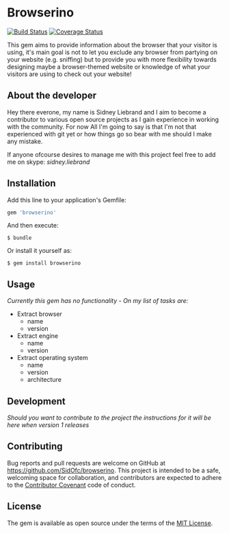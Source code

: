# Browserino

[![Build Status](https://travis-ci.org/SidOfc/browserino.svg?branch=master)](https://travis-ci.org/SidOfc/browserino)
[![Coverage Status](https://coveralls.io/repos/SidOfc/browserino/badge.svg?branch=master&service=github)](https://coveralls.io/github/SidOfc/browserino?branch=master)

This gem aims to provide information about the browser that your visitor is using, it's main goal is not to let you exclude any browser from partying on your website (e.g. sniffing) but to provide you with more flexibility towards designing maybe a browser-themed website or knowledge of what your visitors are using to check out your website!

## About the developer

Hey there everone, my name is Sidney Liebrand and I aim to become a contributor to various open source projects as I gain experience in working with the community.
For now All I'm going to say is that I'm not that experienced with git yet or how things go so bear with me should I make any mistake.

If anyone ofcourse desires to manage me with this project feel free to add me on skype: *sidney.liebrand*

## Installation

Add this line to your application's Gemfile:

```ruby
gem 'browserino'
```

And then execute:

    $ bundle

Or install it yourself as:

    $ gem install browserino

## Usage

*Currently this gem has no functionality - On my list of tasks are:*

- Extract browser
  * name
  * version
- Extract engine
  * name
  * version
- Extract operating system
  * name
  * version
  * architecture

## Development

*Should you want to contribute to the project the instructions for it will be here when version 1 releases*

## Contributing

Bug reports and pull requests are welcome on GitHub at https://github.com/SidOfc/browserino. This project is intended to be a safe, welcoming space for collaboration, and contributors are expected to adhere to the [Contributor Covenant](contributor-covenant.org) code of conduct.


## License

The gem is available as open source under the terms of the [MIT License](http://opensource.org/licenses/MIT).
